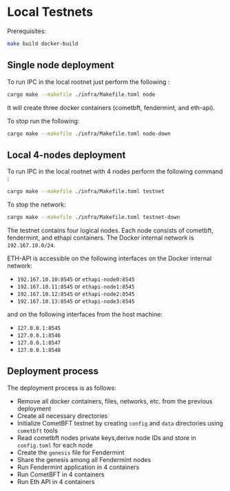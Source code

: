 # Local Testnets

Prerequisites:
```bash
make build docker-build
```

## Single node deployment

To run IPC in the local rootnet just perform the following :
```bash
cargo make --makefile ./infra/Makefile.toml node

```

It will create three docker containers (cometbft, fendermint, and eth-api).

To stop run the following:
```bash
cargo make --makefile ./infra/Makefile.toml node-down
```

## Local 4-nodes deployment
To run IPC in the local rootnet with 4 nodes perform the following command :
```bash
cargo make --makefile ./infra/Makefile.toml testnet

```

To stop the network:
```bash
cargo make --makefile ./infra/Makefile.toml testnet-down
```

The testnet contains four logical nodes. Each node consists of cometbft, fendermint, and ethapi containers.
The Docker internal network is `192.167.10.0/24`.

ETH-API is accessible on the following interfaces on the Docker internal network:
- `192.167.10.10:8545` or `ethapi-node0:8545`
- `192.167.10.11:8545` or `ethapi-node1:8545`
- `192.167.10.12:8545` or `ethapi-node2:8545`
- `192.167.10.13:8545` or `ethapi-node3:8545`

and on the following interfaces from the host machine:
- `127.0.0.1:8545`
- `127.0.0.1:8546`
- `127.0.0.1:8547`
- `127.0.0.1:8548`

## Deployment process

The deployment process is as follows:
- Remove all docker containers, files, networks, etc. from the previous deployment
- Create all necessary directories
- Initialize CometBFT testnet by creating `config` and `data` directories using `cometbft` tools
- Read cometbft nodes private keys,derive node IDs and store in `config.toml` for each node
- Create the `genesis` file for Fendermint
- Share the genesis among all Fendermint nodes
- Run Fendermint application in 4 containers
- Run CometBFT in 4 containers
- Run Eth API in 4 containers